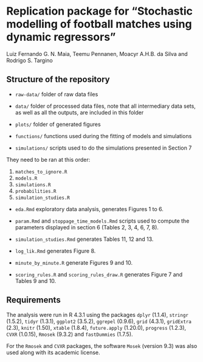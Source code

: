 # Replication package for “Stochastic modelling of football matches using dynamic regressors”

Luiz Fernando G. N. Maia, Teemu Pennanen, Moacyr A.H.B. da Silva and
Rodrigo S. Targino

## Structure of the repository

-   `raw-data/` folder of raw data files

-   `data/` folder of processed data files, note that all intermediary
    data sets, as well as all the outputs, are included in this folder

-   `plots/` folder of generated figures

-   `functions/` functions used during the fitting of models and
    simulations

-   `simulations/` scripts used to do the simulations presented in
    Section 7

They need to be ran at this order:

1.  `matches_to_ignore.R`
2.  `models.R`
3.  `simulations.R`
4.  `probabilities.R`
5.  `simulation_studies.R`

-   `eda.Rmd` exploratory data analysis, generates Figures 1 to 6.

-   `param.Rmd` and `stoppage_time_models.Rmd` scripts used to compute
    the parameters displayed in section 6 (Tables 2, 3, 4, 6, 7, 8).

-   `simulation_studies.Rmd` generates Tables 11, 12 and 13.

-   `log_lik.Rmd` generates Figure 8.

-   `minute_by_minute.R` generate Figures 9 and 10.

-   `scoring_rules.R` and `scoring_rules_draw.R` generates Figure 7 and
    Tables 9 and 10.

## Requirements

The analysis were run in R 4.3.1 using the packages `dplyr` (1.1.4),
`stringr` (1.5.2), `tidyr` (1.3.1), `ggplot2` (3.5.2), `ggrepel`
(0.9.6), `grid` (4.3.1), `gridExtra` (2.3), `knitr` (1.50), `xtable`
(1.8.4), `future.apply` (1.20.0), `progress` (1.2.3), `CVXR` (1.0.15),
`Rmosek` (9.3.2) and `fastDummies` (1.7.5).

For the `Rmosek` and `CVXR` packages, the software `Mosek` (version 9.3)
was also used along with its academic license.
